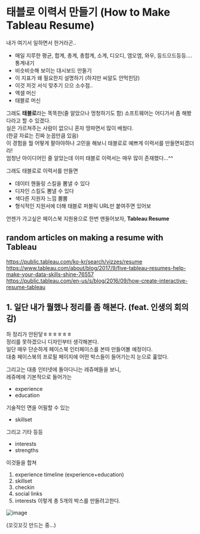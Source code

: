 # 태블로 이력서 만들기 (How to Make Tableau Resume)

내가 여기서 일하면서 한거라곤..  
- 매일 지루한 평균, 합계, 총계, 총합계, 소계, 디오디, 엠오엠, 와우, 등드으드등등.... 통계내기
- 비슷비슷해 보이는 대시보드 만들기
- 이 지표가 왜 필요한지 설명하기 (하지만 씨알도 안먹힌당)
- 이것 저것 서식 맞추기 으으 소수점..
- 엑셀 머신
- 태블로 머신

그래도 **태블로**라는 똑똑한(줄 알았으나 멍청하기도 함) 소프트웨어는 어디가서 좀 해봤다라고 할 수 있겠다.  
실은 가르쳐주는 사람이 없으니 혼자 땅파면서 많이 배웠다.  
(한글 자료는 진짜 눈꼽만큼 있음)  
이 경험을 뭘 어떻게 팔아야하나 고민을 해보니 태블로로 예쁘게 이력서를 만들면되겠더라!  
엄청난 아이디어인 줄 알았는데 이미 태블로 이력서는 매우 많이 존재했다...^^  

그래도 태블로로 이력서를 만들면 
- 데이터 핸들링 스킬을 뽐낼 수 있다
- 디자인 스킬도 뽐낼 수 있다
- 색다른 지원자 느낌 뿜뿜
- 형식적인 지원서에 더해 태블로 퍼블릭 URL만 붙여주면 있어보

언젠가 가고싶은 페이스북 지원용으로 한번 맨들어보자, **Tableau Resume**

## random articles on making a resume with Tableau

https://public.tableau.com/ko-kr/search/vizzes/resume  
https://www.tableau.com/about/blog/2017/9/five-tableau-resumes-help-make-your-data-skills-shine-76557  
https://public.tableau.com/en-us/s/blog/2016/09/how-create-interactive-resume-tableau


## 1. 일단 내가 뭘했나 정리를 좀 해본다. (feat. 인생의 회의감)

하 정리가 안된닿ㅎㅎㅎㅎㅎㅎ  
정리를 못하겠으니 디자인부터 생각해본다.  
일단 매우 단순하게 페이스북 인터페이스를 본따 만들어볼 예정이다.  
대충 페이스북의 프로필 페이지에 어떤 박스들이 들어가는지 눈으로 훑었다.  

그리고는 대충 인터넷에 돌아다니는 레쥬메들을 보니,  
레쥬메에 기본적으로 들어가는  
- experience 
- education 

기술적인 면을 어필할 수 있는
- skillset

그리고 기타 등등 
- interests
- strengths 

이것들을 합쳐 
1. experience timeline (experience+education)
2. skillset
3. checkin
4. social links
5. interests
이렇게 총 5개의 박스를 만들려고한다.  


![image](https://user-images.githubusercontent.com/28600272/43613644-1fbcc948-96eb-11e8-864e-0fde3d81a92b.png)

(꼬깃꼬깃 만드는 중...)

